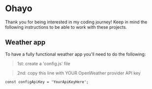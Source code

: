 # Ohayo

Thank you for being interested in my coding journey!
Keep in mind the following instructions to be able to work with these projects.

## Weather app
To have a fully functional weather app you'll need to do the following:

> 1st: create a 'config.js' file

> 2nd: copy this line with YOUR OpenWeather provider API key

```const configApiKey = 'YourApiKeyHere';```

